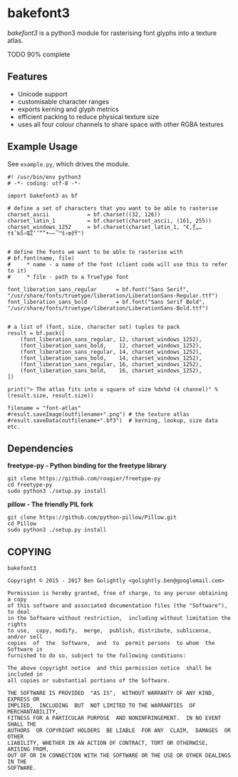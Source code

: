 # bakefont3 #

*bakefont3* is a python3 module for rasterising font glyphs into a texture
atlas.

TODO 90% complete


## Features ##

* Unicode support
* customisable character ranges
* exports kerning and glyph metrics
* efficient packing to reduce physical texture size
* uses all four colour channels to share space with other RGBA textures


## Example Usage ##

See `example.py`, which drives the module.

```
#! /usr/bin/env python3
# -*- coding: utf-8 -*-

import bakefont3 as bf

# define a set of characters that you want to be able to rasterise
charset_ascii            = bf.charset((32, 126))
charset_latin_1          = bf.charset(charset_ascii, (161, 255))
charset_windows_1252     = bf.charset(charset_latin_1, "€‚ƒ„…†‡ˆ‰Š‹ŒŽ‘’“”•–—˜™š›œžŸ")


# define the fonts we want to be able to rasterise with
# bf.font(name, file)
#     * name - a name of the font (client code will use this to refer to it)
#     * file - path to a TrueType font

font_liberation_sans_regular      = bf.font("Sans Serif",      "/usr/share/fonts/truetype/liberation/LiberationSans-Regular.ttf")
font_liberation_sans_bold         = bf.font("Sans Serif Bold", "/usr/share/fonts/truetype/liberation/LiberationSans-Bold.ttf")


# a list of (font, size, character set) tuples to pack
result = bf.pack([
    (font_liberation_sans_regular, 12, charset_windows_1252),
    (font_liberation_sans_bold,    12, charset_windows_1252),
    (font_liberation_sans_regular, 14, charset_windows_1252),
    (font_liberation_sans_bold,    14, charset_windows_1252),
    (font_liberation_sans_regular, 16, charset_windows_1252),
    (font_liberation_sans_bold,    16, charset_windows_1252),
])

print("> The atlas fits into a square of size %dx%d (4 channel)" % (result.size, result.size))

filename = "font-atlas"
#result.saveImage(outfilename+".png") # the texture atlas
#result.saveData(outfilename+".bf3")  # kerning, lookup, size data etc.
```


## Dependencies ##

**freetype-py - Python binding for the freetype library**

    git clone https://github.com/rougier/freetype-py
    cd freetype-py
    sudo python3 ./setup.py install

**pillow - The friendly PIL fork**

    git clone https://github.com/python-pillow/Pillow.git
    cd Pillow
    sudo python3 ./setup.py install


## COPYING ##

    bakefont3

    Copyright © 2015 - 2017 Ben Golightly <golightly.ben@googlemail.com>

    Permission is hereby granted, free of charge, to any person obtaining a copy
    of this software and associated documentation files (the "Software"), to deal
    in the Software without restriction,  including without limitation the rights
    to use,  copy, modify,  merge,  publish, distribute, sublicense,  and/or sell
    copies  of  the  Software,  and  to  permit persons  to whom  the Software is
    furnished to do so, subject to the following conditions:

    The above copyright notice  and this permission notice  shall be  included in
    all copies or substantial portions of the Software.

    THE SOFTWARE IS PROVIDED  "AS IS",  WITHOUT WARRANTY OF ANY KIND,  EXPRESS OR
    IMPLIED,  INCLUDING  BUT  NOT LIMITED TO THE WARRANTIES  OF  MERCHANTABILITY,
    FITNESS FOR A PARTICULAR PURPOSE  AND NONINFRINGEMENT.  IN NO EVENT SHALL THE
    AUTHORS  OR COPYRIGHT HOLDERS  BE LIABLE  FOR ANY  CLAIM,  DAMAGES  OR  OTHER
    LIABILITY, WHETHER IN AN ACTION OF CONTRACT, TORT OR OTHERWISE, ARISING FROM,
    OUT OF OR IN CONNECTION WITH THE SOFTWARE OR THE USE OR OTHER DEALINGS IN THE
    SOFTWARE.

